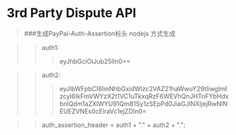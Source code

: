 # 3rd Party Dispute API

> ###生成PayPal-Auth-Assertion标头
> nodejs 方式生成

>>auth1:
>>>eyJhbGciOiJub25lIn0==  

>>auth2:
>>>eyJlbWFpbCI6ImNhbGxidWlzc2VAZ21haWwuY29tIiwgImlzcyI6IkFmVWYzX2t1VC1uTkxqRzF6WEVhQnJHTnFYbHdxbnlQdm1aZXlWYU91Qm81Sy1zSEpPd0JiaGJlNXljejRwNlNEUEZVNEs0cElraVc1ejZDIn0=

>> auth_assertion_header = auth1 + "." + auth2 + ".";